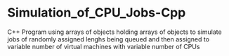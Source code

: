 # Simulation_of_CPU_Jobs-Cpp
C++ Program using arrays of objects holding arrays of objects to simulate jobs of randomly assigned lenghs being queued and then assigned to variable number of virtual machines with variable number of CPUs
